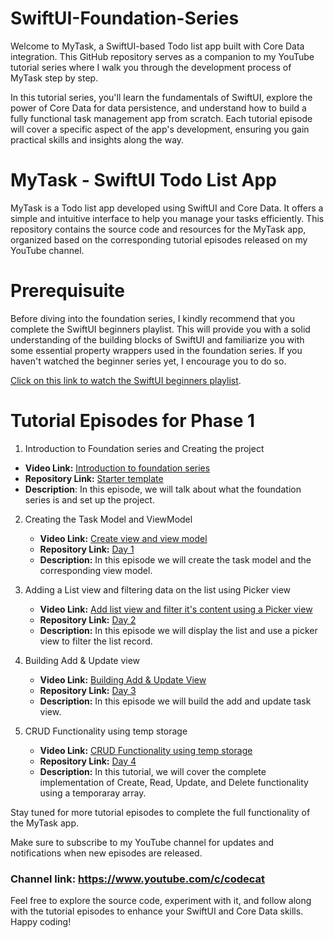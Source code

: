 # SwiftUI-Foundation-Series
Welcome to MyTask, a SwiftUI-based Todo list app built with Core Data integration. This GitHub repository serves as a companion to my YouTube tutorial series where I walk you through the development process of MyTask step by step.

In this tutorial series, you'll learn the fundamentals of SwiftUI, explore the power of Core Data for data persistence, and understand how to build a fully functional task management app from scratch. Each tutorial episode will cover a specific aspect of the app's development, ensuring you gain practical skills and insights along the way.

# MyTask - SwiftUI Todo List App

MyTask is a Todo list app developed using SwiftUI and Core Data. It offers a simple and intuitive interface to help you manage your tasks efficiently. This repository contains the source code and resources for the MyTask app, organized based on the corresponding tutorial episodes released on my YouTube channel.

# Prerequisuite
Before diving into the foundation series, I kindly recommend that you complete the SwiftUI beginners playlist. This will provide you with a solid understanding of the building blocks of SwiftUI and familiarize you with some essential property wrappers used in the foundation series. If you haven't watched the beginner series yet, I encourage you to do so.

[Click on this link to watch the SwiftUI beginners playlist](https://www.youtube.com/playlist?list=PLb5R4QC2DtFuRFJ35uPMhpY90s0VMNR-i).

# Tutorial Episodes for Phase 1

1. Introduction to Foundation series and Creating the project
  -  **Video Link:** [Introduction to foundation series](https://youtu.be/GUIOPDCHei0)
  -  **Repository Link:** [Starter template](https://github.com/codecat15/SwiftUI-Foundation-Series/tree/main/Phase%201/Project%20Template/MyTask)
  -  **Description**: In this episode, we will talk about what the foundation series is and set up the project.

2. Creating the Task Model and ViewModel
   - **Video Link:** [Create view and view model](https://youtu.be/TOxW8DgmTd4)
   - **Repository Link:** [Day 1](https://github.com/codecat15/SwiftUI-Foundation-Series/tree/main/Phase%201/Day%201%20Model%20and%20ViewModel/MyTask)
   - **Description:** In this episode we will create the task model and the corresponding view model.
   
3. Adding a List view and filtering data on the list using Picker view
   - **Video Link:** [Add list view and filter it's content using a Picker view](https://youtu.be/KZW47Om_7Kw)
   - **Repository Link:** [Day 2](https://github.com/codecat15/SwiftUI-Foundation-Series/tree/main/Phase%201/Day%202%20Display%20data%20on%20the%20list%20%26%20filter%20it%20using%20Picker%20View/MyTask)
   - **Description:** In this episode we will display the list and use a picker view to filter the list record.

4. Building Add & Update view
   - **Video Link:** [Building Add & Update View](https://youtu.be/1OC3lOHbAt4)
   - **Repository Link:** [Day 3](https://github.com/codecat15/SwiftUI-Foundation-Series/tree/main/Phase%201/Day%203%20Building%20Add%20%26%20Update%20View/MyTask)
   - **Description:** In this episode we will build the add and update task view.

5. CRUD Functionality using temp storage
   - **Video Link:** [CRUD Functionality using temp storage](https://youtu.be/kg0Tsl2r5jg)
   - **Repository Link:** [Day 4](https://github.com/codecat15/SwiftUI-Foundation-Series/tree/main/Phase%201/Day%204%20CRUD%20Functionality%20using%20temp%20storage/MyTask)
   - **Description:** In this tutorial, we will cover the complete implementation of Create, Read, Update, and Delete functionality using a temporaray array.

Stay tuned for more tutorial episodes to complete the full functionality of the MyTask app. 

Make sure to subscribe to my YouTube channel for updates and notifications when new episodes are released.

### Channel link: https://www.youtube.com/c/codecat

Feel free to explore the source code, experiment with it, and follow along with the tutorial episodes to enhance your SwiftUI and Core Data skills. 
Happy coding!
